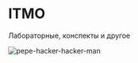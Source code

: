 # ITMO
Лабораторные, конспекты и другое


![pepe-hacker-hacker-man](https://github.com/vnikolaenko-dev/ITMO/assets/64604542/5986cb04-c415-4318-af56-193b02f4ba3d)


